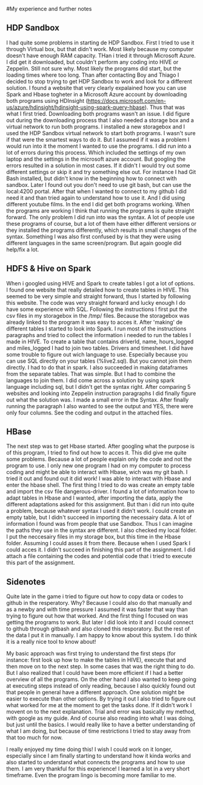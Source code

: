 #My experience and further notes

## HDP Sandbox
I had quite some problems in starting de HDP Sandbox. First I tried to use it through Virtual box, but that didn't work. Most likely because my computer doesn't have enough RAM capacity. THan i tried it through Microsoft Azure. I did get it downloaded, but couldn't perform any coding into HIVE or Zeppelin. Still not sure why. Most likely the programs did start, but the loading times where too long. Than after contacting Boy and Thiago I decided to stop trying to get HDP Sandbox to work and look for a different solution. I found a website that very clearly expalained how you can use Spark and Hbase togheter in a Microsoft Azure account by downloading both programs using HDInsight (https://docs.microsoft.com/en-us/azure/hdinsight/hdinsight-using-spark-query-hbase). Thus that was what I first tried. Downloading both programs wasn't an issue. I did figure out during the downloading process that I also needed a storage box and a virtual network to run both programs. I installed a new storagebox and I used the HDP Sandbox virtual network to start both programs. I wasn't sure if that were the smartest ways to do it. But I assumed if it was a problem I would run into it the moment I wanted to use the programs. I did run into a lot of errors during this process. Which included the settings of my own laptop and the settings in the microsoft azure account. But googling the errors resulted in a solution in most cases. If it didn't I would try out some different settings or skip it and try something else out. For instance I had Git Bash installed, but didn't know in the beginning how to connect with sandbox. Later I found out you don't need to use git bash, but can use the local:4200 portal. After that when I wanted to connect to my github I did need it and than tried again to understand how to use it. And I did using different youtube films. In the end I did get both programs working. When the programs are working I think that running the programs is quite straight forward. The only problem I did run into was the syntax. A lot of people use these programs of course, but a lot of them have either different versions or they installed the programs differently, which results in small changes of the syntax. Something I was also first confused by is that they were using different languages in the same screen/program. But again google did help/fix a lot.

## HDFS & Hive on Spark
When i googled using HIVE and Spark to create tables I got a lot of options. I found one website that really detailed how to create tables in HIVE. This seemed to be very simple and straight forward, thus I started by following this website. The code was very straight forward and lucky enough I do have some experience with SQL. Following the instructions I first put the csv files in my storagebox in the /tmp/ files. Because the storagebox was already linked to the program it was easy to acces it. After 'making' de different tables I started to look into Spark. I run most of the instructions paragraphs and tried to collect the information i needed to run the tables I made in HIVE. To create a table that contains driverId, name, hours_logged and miles_logged I had to join two tables. Drivers and timesheet. I did have some trouble to figure out wich language to use. Especially because you can use SQL directly on your tables (%live2.sql). But you cannot join them directly. I had to do that in spark. I also succeeded in making dataframes from the separate tables. That was simple. But I had to combine the languages to join them. I did come across a solution by using spark language including sql, but I didn't get the syntax right. After comparing 5 websites and looking into Zeppelin instruction paragraphs I did finally figure out what the solution was. I made a small error in the Syntax. After finally running the paragraph I also wanted to see the output and YES, there were only four columns. See the coding and output in the attached files. 

## HBase
The next step was to get Hbase started. After googling what the purpose is of this program, I tried to find out how to acces it. This did give me quite some problems. Because a lot of people explain only the code and not the program to use. I only new one program I had on my computer to process coding and might be able to interact with Hbase, wich was my git bash. I tried it out and found out it did work! I was able to interact with Hbase and enter the hbase shell. The first thing I tried to do was create an empty table and import the csv file dangerous-driver. I found a lot of information how to adapt tables in Hbase and I wanted, after importing the data, apply the different adaptations asked for this assignment. But than i did run into quite a problem, because whatever syntax I used it didn't work. I could create an empty table, but I didn't succeed in importing the necessairy data. A lot of information I found was from people that use Sandbox. Thus I can imagine the paths they use in the syntax are different. I also checked my local folder. I put the neccesairy files in my storage box, but this time in the Hbase folder. Assuming I could asses it from there. Because when I used Spark I could acces it. I didn't succeed in finishing this part of the assignment. I did attach a file containing the codes and potential code that i tried to execute this part of the assignment. 

## Sidenotes 
Quite late in the game i tried to figure out how to copy data or codes to github in the resperatory. Why? Because I could also do that manually and as a newby and with time pressure I assumed it was faster that way than trying to figure out how that worked. And the first thing I focused on was getting the programs to work. But later I did look into it and I could connect to github through gitbash and also cloned this resporatory. But the rest of the data I put it in manually. I am happy to know about this system. I do think it is a really nice tool to know about!

My basic approach was first trying to understand the first steps (for instance: first look up how to make the tables in HIVE), execute that and then move on to the next step. In some cases that was the right thing to do. But I also realized that I could have been more efficient if I had a better overview of all the programs. On the other hand I also wanted to keep going at executing steps instead of only reading, because I also quickly found out that people in general have a different approach. One solution might be easier to execute than other options. By trying it out I also tried to figure out what worked for me at the moment to get the tasks done. If it didn't work I movent on to the next explanation. Trial and error was basically my method, with google as my guide. And of course also reading into what I was doing, but just until the basics. I would really like to have a better understanding of what I am doing, but because of time restrictions I tried to stay away from that too much for now.

I really enjoyed my time doing this! I wish I could work on it longer, especially since I am finally starting to understand how it kinda works and also started to understand what connects the programs and how to use them. I am very thankful for this experience! I learned a lot in a very short timeframe. Even the program lingo is becoming more familiar to me.

